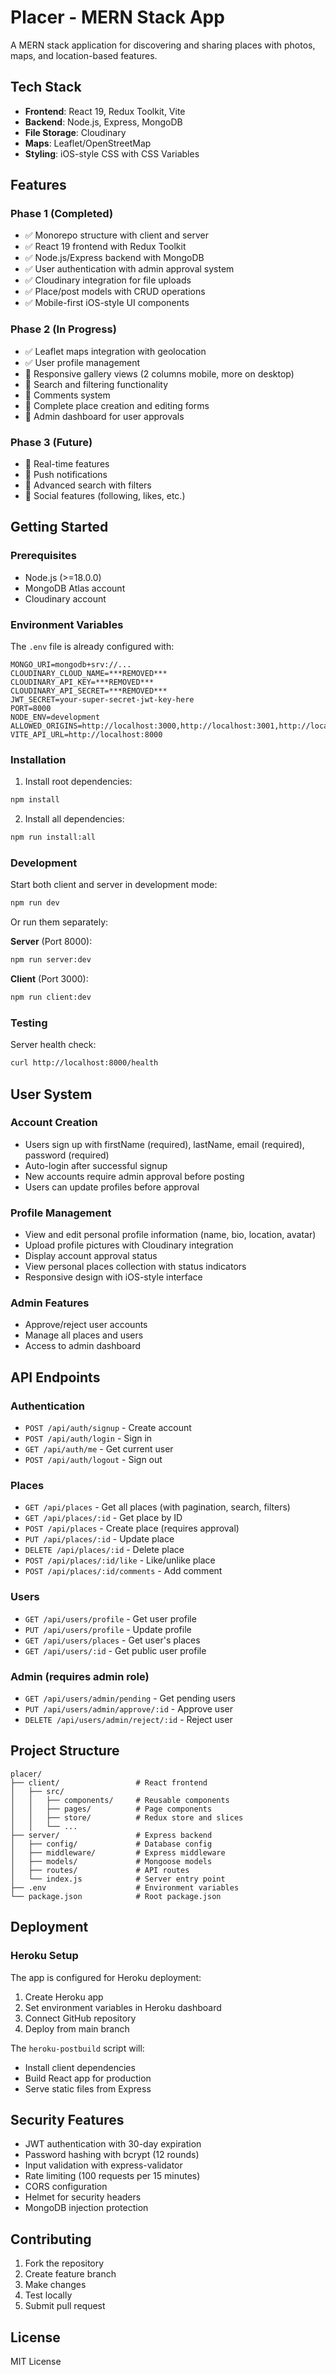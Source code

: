 # Placer - MERN Stack App

A MERN stack application for discovering and sharing places with photos, maps, and location-based features.

## Tech Stack

- **Frontend**: React 19, Redux Toolkit, Vite
- **Backend**: Node.js, Express, MongoDB
- **File Storage**: Cloudinary
- **Maps**: Leaflet/OpenStreetMap
- **Styling**: iOS-style CSS with CSS Variables

## Features

### Phase 1 (Completed)
- ✅ Monorepo structure with client and server
- ✅ React 19 frontend with Redux Toolkit
- ✅ Node.js/Express backend with MongoDB
- ✅ User authentication with admin approval system
- ✅ Cloudinary integration for file uploads
- ✅ Place/post models with CRUD operations
- ✅ Mobile-first iOS-style UI components

### Phase 2 (In Progress)
- ✅ Leaflet maps integration with geolocation
- ✅ User profile management
- 🔲 Responsive gallery views (2 columns mobile, more on desktop)
- 🔲 Search and filtering functionality
- 🔲 Comments system
- 🔲 Complete place creation and editing forms
- 🔲 Admin dashboard for user approvals

### Phase 3 (Future)
- 🔲 Real-time features
- 🔲 Push notifications
- 🔲 Advanced search with filters
- 🔲 Social features (following, likes, etc.)

## Getting Started

### Prerequisites
- Node.js (>=18.0.0)
- MongoDB Atlas account
- Cloudinary account

### Environment Variables
The `.env` file is already configured with:
```
MONGO_URI=mongodb+srv://...
CLOUDINARY_CLOUD_NAME=***REMOVED***
CLOUDINARY_API_KEY=***REMOVED***
CLOUDINARY_API_SECRET=***REMOVED***
JWT_SECRET=your-super-secret-jwt-key-here
PORT=8000
NODE_ENV=development
ALLOWED_ORIGINS=http://localhost:3000,http://localhost:3001,http://localhost:3002,http://localhost:3003
VITE_API_URL=http://localhost:8000
```

### Installation

1. Install root dependencies:
```bash
npm install
```

2. Install all dependencies:
```bash
npm run install:all
```

### Development

Start both client and server in development mode:
```bash
npm run dev
```

Or run them separately:

**Server** (Port 8000):
```bash
npm run server:dev
```

**Client** (Port 3000):
```bash
npm run client:dev
```

### Testing

Server health check:
```bash
curl http://localhost:8000/health
```

## User System

### Account Creation
- Users sign up with firstName (required), lastName, email (required), password (required)
- Auto-login after successful signup
- New accounts require admin approval before posting
- Users can update profiles before approval

### Profile Management
- View and edit personal profile information (name, bio, location, avatar)
- Upload profile pictures with Cloudinary integration
- Display account approval status
- View personal places collection with status indicators
- Responsive design with iOS-style interface

### Admin Features
- Approve/reject user accounts
- Manage all places and users
- Access to admin dashboard

## API Endpoints

### Authentication
- `POST /api/auth/signup` - Create account
- `POST /api/auth/login` - Sign in
- `GET /api/auth/me` - Get current user
- `POST /api/auth/logout` - Sign out

### Places
- `GET /api/places` - Get all places (with pagination, search, filters)
- `GET /api/places/:id` - Get place by ID
- `POST /api/places` - Create place (requires approval)
- `PUT /api/places/:id` - Update place
- `DELETE /api/places/:id` - Delete place
- `POST /api/places/:id/like` - Like/unlike place
- `POST /api/places/:id/comments` - Add comment

### Users
- `GET /api/users/profile` - Get user profile
- `PUT /api/users/profile` - Update profile
- `GET /api/users/places` - Get user's places
- `GET /api/users/:id` - Get public user profile

### Admin (requires admin role)
- `GET /api/users/admin/pending` - Get pending users
- `PUT /api/users/admin/approve/:id` - Approve user
- `DELETE /api/users/admin/reject/:id` - Reject user

## Project Structure

```
placer/
├── client/                 # React frontend
│   ├── src/
│   │   ├── components/     # Reusable components
│   │   ├── pages/          # Page components
│   │   ├── store/          # Redux store and slices
│   │   └── ...
├── server/                 # Express backend
│   ├── config/             # Database config
│   ├── middleware/         # Express middleware
│   ├── models/             # Mongoose models
│   ├── routes/             # API routes
│   └── index.js            # Server entry point
├── .env                    # Environment variables
└── package.json            # Root package.json
```

## Deployment

### Heroku Setup

The app is configured for Heroku deployment:

1. Create Heroku app
2. Set environment variables in Heroku dashboard
3. Connect GitHub repository
4. Deploy from main branch

The `heroku-postbuild` script will:
- Install client dependencies
- Build React app for production
- Serve static files from Express

## Security Features

- JWT authentication with 30-day expiration
- Password hashing with bcrypt (12 rounds)
- Input validation with express-validator
- Rate limiting (100 requests per 15 minutes)
- CORS configuration
- Helmet for security headers
- MongoDB injection protection

## Contributing

1. Fork the repository
2. Create feature branch
3. Make changes
4. Test locally
5. Submit pull request

## License

MIT License